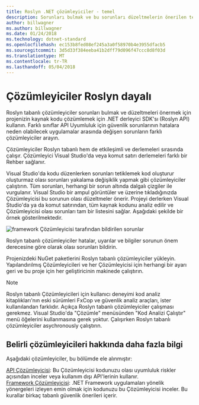 ```yaml
---
title: Roslyn .NET çözümleyiciler - temel
description: Sorunları bulmak ve bu sorunları düzeltmelerin önerilen temel Roslyn Çözümleyicileri hakkında bilgi edinin.
author: billwagner
ms.author: billwagner
ms.date: 01/24/2018
ms.technology: dotnet-standard
ms.openlocfilehash: ec153b8fed08ef245a3a0f58970b4e3955dfacb5
ms.sourcegitcommit: 3d5d33f384eeba41b2dff79d096f47ccc8d8f03d
ms.translationtype: MT
ms.contentlocale: tr-TR
ms.lasthandoff: 05/04/2018
---
```

# <a name="the-roslyn-based-analyzers"></a>Çözümleyiciler Roslyn dayalı

Roslyn tabanlı çözümleyiciler sorunları bulmak ve düzeltmeleri önermek için projenizin kaynak kodu çözümlemek için .NET derleyici SDK'sı (Roslyn API) kullanın. Farklı sınıflar API Uyumluluk için güvenlik sorunlarının hatalara neden olabilecek uygulamalar arasında değişen sorunların farklı çözümleyiciler arayın.

Çözümleyiciler Roslyn tabanlı hem de etkileşimli ve derlemeleri sırasında çalışır. Çözümleyici Visual Studio'da veya komut satırı derlemeleri farklı bir Rehber sağlanır.

Visual Studio'da kodu düzenlerken sorunları tetiklemek kod oluşturur oluşturmaz olası sorunları yakalama değişiklik yapmak gibi çözümleyiciler çalıştırın. Tüm sorunları, herhangi bir sorun altında dalgalı çizgiler ile vurgulanır. Visual Studio bir ampul görüntüler ve üzerine tıkladığınızda Çözümleyicisi bu sorunun olası düzeltmeler önerir. Projeyi derlerken Visual Studio'da ya da komut satırından, tüm kaynak kodunu analiz edilir ve Çözümleyicisi olası sorunları tam bir listesini sağlar. Aşağıdaki şekilde bir örnek gösterilmektedir.

![framework Çözümleyicisi tarafından bildirilen sorunlar](./media/framework-analyzers-2.png)

Roslyn tabanlı çözümleyiciler hatalar, uyarılar ve bilgiler sorunun önem derecesine göre olarak olası sorunları bildirin.

Projenizdeki NuGet paketlerini Roslyn tabanlı çözümleyiciler yükleyin. Yapılandırılmış Çözümleyicileri ve her Çözümleyicisi için herhangi bir ayarı geri ve bu proje için her geliştiricinin makinede çalıştırın.

> [!NOTE]
> Roslyn tabanlı Çözümleyicileri için kullanıcı deneyimi kod analiz kitaplıkları'nın eski sürümleri FxCop ve güvenlik analiz araçları, ister kullanılandan farklıdır.  Açıkça Roslyn tabanlı çözümleyiciler çalışması gerekmez. Visual Studio'da "Çözümle" menüsünden "Kod Analizi Çalıştır" menü öğelerini kullanmasına gerek yoktur. Çalışırken Roslyn tabanlı çözümleyiciler asychronously çalıştırın. 

## <a name="more-information-on-specific-analyzers"></a>Belirli çözümleyicileri hakkında daha fazla bilgi

Aşağıdaki çözümleyiciler, bu bölümde ele alınmıştır:

[API Çözümleyicisi](api-analyzer.md): Bu Çözümleyicisi kodunuzu olası uyumluluk riskler açısından inceler veya kullanım dışı API'lerinin kullanır.    
[Framework Çözümleyicisi](framework-analyzer.md): .NET Framework uygulamaları yönelik yönergeleri izleyen emin olmak için kodunuzu bu Çözümleyicisi inceler. Bu kurallar birkaç tabanlı güvenlik önerileri içerir.
